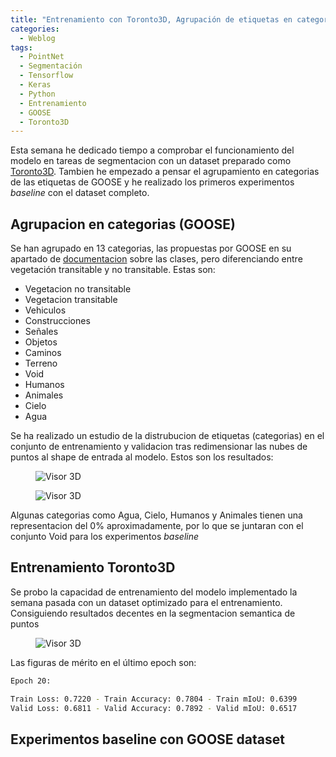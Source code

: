 ```yaml
---
title: "Entrenamiento con Toronto3D, Agrupación de etiquetas en categorías, Experimentos baseline con GOOSE"
categories:
  - Weblog
tags:
  - PointNet
  - Segmentación
  - Tensorflow
  - Keras
  - Python
  - Entrenamiento
  - GOOSE
  - Toronto3D
---
```


Esta semana he dedicado tiempo a comprobar el funcionamiento del modelo en tareas de segmentacion con un dataset preparado como [Toronto3D](https://github.com/WeikaiTan/Toronto-3D). Tambien he empezado a pensar el agrupamiento en categorias de las etiquetas de GOOSE y he realizado los primeros experimentos _baseline_ con el dataset completo. 

## Agrupacion en categorias (GOOSE)

Se han agrupado en 13 categorias, las propuestas por GOOSE en su apartado de [documentacion](https://goose-dataset.de/docs/class-definitions/) sobre las clases, pero diferenciando entre vegetación transitable y no transitable. Estas son:

- Vegetacion no transitable
- Vegetacion transitable
- Vehiculos
- Construcciones
- Señales
- Objetos
- Caminos
- Terreno
- Void
- Humanos
- Animales
- Cielo
- Agua

Se ha realizado un estudio de la distrubucion de etiquetas (categorias) en el conjunto de entrenamiento y validacion tras redimensionar las nubes de puntos al shape de entrada al modelo. Estos son los resultados:

<figure class="align-center" style="max-width: 100%">
  <img src="{{ site.url }}{{ site.baseurl }}/assets/images/categorias_train_redim_16384.png" alt="Visor 3D">
</figure>

<figure class="align-center" style="max-width: 100%">
  <img src="{{ site.url }}{{ site.baseurl }}/assets/images/categorias_val_redim_16384.png" alt="Visor 3D">
</figure>

Algunas categorias como Agua, Cielo, Humanos y Animales tienen una representacion del 0% aproximadamente, por lo que se juntaran con el conjunto Void para los experimentos _baseline_

## Entrenamiento Toronto3D

Se probo la capacidad de entrenamiento del modelo implementado la semana pasada con un dataset optimizado para el entrenamiento. Consiguiendo resultados decentes en la segmentacion semantica de puntos

<figure class="align-center" style="max-width: 100%">
  <img src="{{ site.url }}{{ site.baseurl }}/assets/images/Toronto3D_pointnet_4096.png" alt="Visor 3D">
</figure>

Las figuras de mérito en el último epoch son:

```bash
Epoch 20:

Train Loss: 0.7220 - Train Accuracy: 0.7804 - Train mIoU: 0.6399
Valid Loss: 0.6811 - Valid Accuracy: 0.7892 - Valid mIoU: 0.6517
```
## Experimentos baseline con GOOSE dataset






